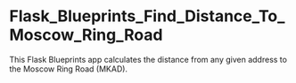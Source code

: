 # Flask_Blueprints_Find_Distance_To_Moscow_Ring_Road

This Flask Blueprints app calculates the distance from any given address to the Moscow Ring Road (MKAD).

